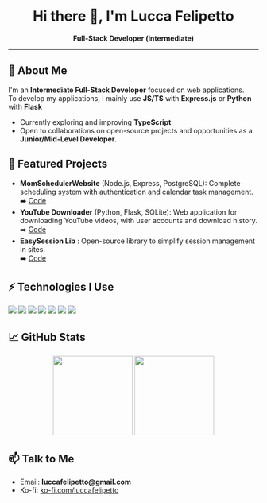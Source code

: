 <!-- README.md -->

<h1 align="center">Hi there 👋, I'm Lucca Felipetto</h1>
<p align="center">
<b>Full-Stack Developer (intermediate)</b><br>
</p>

<hr>

<h2>👋 About Me</h2>

<p>
I'm an <b>Intermediate Full-Stack Developer</b> focused on web applications. <br>
To develop my applications, I mainly use <b>JS/TS</b> with <b>Express.js</b> or <b>Python</b> with <b>Flask</b>
</p>

<ul>
<li> Currently exploring and improving <b>TypeScript</b> </li>
<li> Open to collaborations on open-source projects and opportunities as a <b>Junior/Mid-Level Developer</b>.</li>
</ul>

<h2>📌 Featured Projects</h2>

<ul>
<li>
<b>MomSchedulerWebsite</b> (Node.js, Express, PostgreSQL):
Complete scheduling system with authentication and calendar task management.
➡️ <a href="https://github.com/Lucca2013/MomSchedulerWebsite" target="_blank">Code</a>
</li>
<li>
<b>YouTube Downloader</b> (Python, Flask, SQLite):
Web application for downloading YouTube videos, with user accounts and download history.
➡️ <a href="https://github.com/Lucca2013/Py-Flask-SQlite-ytDownloader" target="_blank">Code</a>
</li>
<li>
<b>EasySession Lib</b> :
Open-source library to simplify session management in sites. <br>➡️ <a href="https://github.com/Lucca2013/EasySessions-Lib" target="_blank">Code</a> 
</li>
</ul>

<h2>⚡ Technologies I Use</h2>

<p> 
<img src="https://img.shields.io/badge/TypeScript-3178C6?style=for-the-badge&logo=typescript&logoColor=white"/> 
<img src="https://img.shields.io/badge/JavaScript-F7DF1E?style=for-the-badge&logo=javascript&logoColor=black"/> 
<img src="https://img.shields.io/badge/express.js-000000?style=for-the-badge&logo=express&logoColor=white"/> 
<img src="https://img.shields.io/badge/node.js-339933?style=for-the-badge&logo=Node.js&logoColor=white"/> 
<img src="https://img.shields.io/badge/Python-3670A0?style=for-the-badge&logo=python&logoColor=white"/> 
<img src="https://img.shields.io/badge/Flask-000000?style=for-the-badge&logo=Flask&logoColor=white"/> 
<img src="https://img.shields.io/badge/postgresql-4169e1?style=for-the-badge&logo=postgresql&logoColor=white"/>
</p>

<h2>📈 GitHub Stats</h2>

<p align="center"> 
<img src="https://github-readme-stats.vercel.app/api?username=Lucca2013&show_icons=true&theme=radical&cache_seconds=1" height="160"/> 
<img src="https://github-readme-stats.vercel.app/api/top-langs/?username=Lucca2013&layout=compact&theme=radical&cache_seconds=1" height="160"/>
</p>

<h2>📫 Talk to Me</h2>

<ul> 
<li>Email: <b>luccafelipetto@gmail.com</b></li> 
<li>Ko-fi: <a href="https://ko-fi.com/luccafelipetto">ko-fi.com/luccafelipetto</a></li>
</ul>
